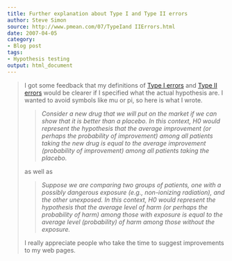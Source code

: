 ```yaml
---
title: Further explanation about Type I and Type II errors
author: Steve Simon
source: http://www.pmean.com/07/TypeIand IIErrors.html
date: 2007-04-05
category:
- Blog post
tags:
- Hypothesis testing
output: html_document
---
```

> I got some feedback that my definitions of [Type I
> errors](www.childrensmercy.org/definitions/typei.htm) and [Type II
> errors](www.childrensmercy.org/definitions/typeii.htm) would be
> clearer if I specified what the actual hypothesis are. I wanted to
> avoid symbols like mu or pi, so here is what I wrote.
>
> > *Consider a new drug that we will put on the market if we can show
> > that it is better than a placebo. In this context, H0 would
> > represent the hypothesis that the average improvement (or perhaps
> > the probability of improvement) among all patients taking the new
> > drug is equal to the average improvement (probability of
> > improvement) among all patients taking the placebo.*
>
> as well as
>
> > *Suppose we are comparing two groups of patients, one with a
> > possibly dangerous exposure (e.g., non-ionizing radiation), and the
> > other unexposed. In this context, H0 would represent the hypothesis
> > that the average level of harm (or perhaps the probability of harm)
> > among those with exposure is equal to the average level
> > (probability) of harm among those without the exposure.*
>
> I really appreciate people who take the time to suggest improvements
> to my web pages.
